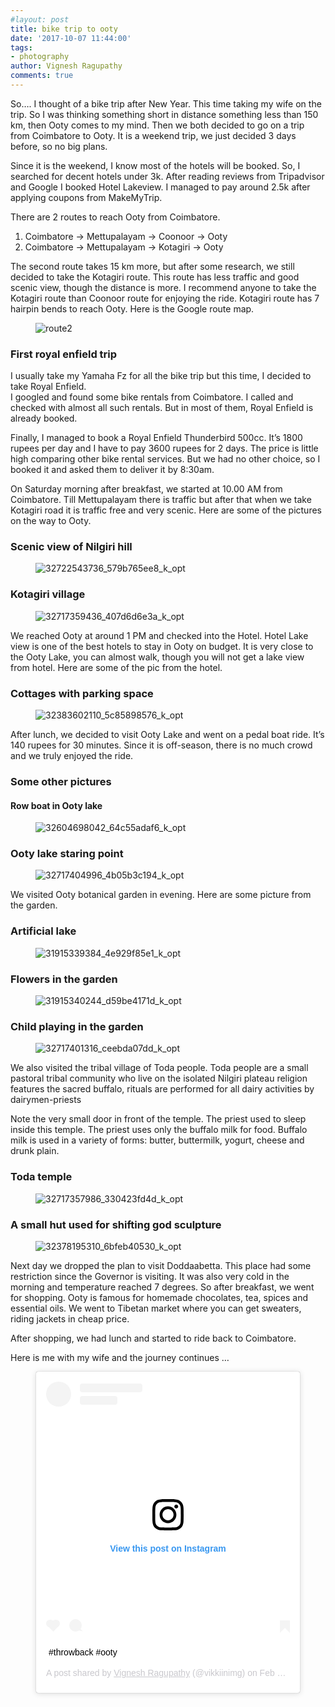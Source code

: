 ```yaml
---
#layout: post
title: bike trip to ooty
date: '2017-10-07 11:44:00'
tags:
- photography
author: Vignesh Ragupathy
comments: true
---
```


So…. I thought of a bike trip after New Year. This time taking my wife on the trip. So I was thinking something short in distance something less than 150 km, then Ooty comes to my mind. Then we both decided to go on a trip from Coimbatore to Ooty. It is a weekend trip, we just decided 3 days before, so no big plans.

Since it is the weekend, I know most of the hotels will be booked. So, I searched for decent hotels under 3k. After reading reviews from Tripadvisor and Google I booked Hotel Lakeview. I managed to pay around 2.5k after applying coupons from MakeMyTrip.

There are 2 routes to reach Ooty from Coimbatore.

1. Coimbatore -\> Mettupalayam -\> Coonoor -\> Ooty
2. Coimbatore -\> Mettupalayam -\> Kotagiri -\> Ooty

The second route takes 15 km more, but after some research, we still decided to take the Kotagiri route. This route has less traffic and good scenic view, though the distance is more. I recommend anyone to take the Kotagiri route than Coonoor route for enjoying the ride. Kotagiri route has 7 hairpin bends to reach Ooty. Here is the Google route map.

<!--kg-card-begin: image--><figure class="kg-card kg-image-card"><img src="https://farm1.staticflickr.com/644/31949932483_1537f28014_z.jpg" class="kg-image" alt="route2"></figure><!--kg-card-end: image-->
### First royal enfield trip

I usually take my Yamaha Fz for all the bike trip but this time, I decided to take Royal Enfield.  
I googled and found some bike rentals from Coimbatore. I called and checked with almost all such rentals. But in most of them, Royal Enfield is already booked.

Finally, I managed to book a Royal Enfield Thunderbird 500cc. It’s 1800 rupees per day and I have to pay 3600 rupees for 2 days. The price is little high comparing other bike rental services. But we had no other choice, so I booked it and asked them to deliver it by 8:30am.

On Saturday morning after breakfast, we started at 10.00 AM from Coimbatore. Till Mettupalayam there is traffic but after that when we take Kotagiri road it is traffic free and very scenic. Here are some of the pictures on the way to Ooty.

### Scenic view of Nilgiri hill
<!--kg-card-begin: image--><figure class="kg-card kg-image-card"><img src="../../images/2019/02/32722543736_579b765ee8_k_opt.jpg" class="kg-image" alt="32722543736_579b765ee8_k_opt"></figure><!--kg-card-end: image-->
### Kotagiri village
<!--kg-card-begin: image--><figure class="kg-card kg-image-card"><img src="../../images/2019/02/32717359436_407d6d6e3a_k_opt.jpg" class="kg-image" alt="32717359436_407d6d6e3a_k_opt"></figure><!--kg-card-end: image-->

We reached Ooty at around 1 PM and checked into the Hotel. Hotel Lake view is one of the best hotels to stay in Ooty on budget. It is very close to the Ooty Lake, you can almost walk, though you will not get a lake view from hotel. Here are some of the pic from the hotel.

### Cottages with parking space
<!--kg-card-begin: image--><figure class="kg-card kg-image-card"><img src="../../images/2019/02/32383602110_5c85898576_k_opt.jpg" class="kg-image" alt="32383602110_5c85898576_k_opt"></figure><!--kg-card-end: image-->

After lunch, we decided to visit Ooty Lake and went on a pedal boat ride. It’s 140 rupees for 30 minutes. Since it is off-season, there is no much crowd and we truly enjoyed the ride.

### Some other pictures

#### Row boat in Ooty lake
<!--kg-card-begin: image--><figure class="kg-card kg-image-card"><img src="../../images/2019/02/32604698042_64c55adaf6_k_opt.jpg" class="kg-image" alt="32604698042_64c55adaf6_k_opt"></figure><!--kg-card-end: image-->
### Ooty lake staring point
<!--kg-card-begin: image--><figure class="kg-card kg-image-card"><img src="../../images/2019/02/32717404996_4b05b3c194_k_opt.jpg" class="kg-image" alt="32717404996_4b05b3c194_k_opt"></figure><!--kg-card-end: image-->

We visited Ooty botanical garden in evening. Here are some picture from the garden.

### Artificial lake
<!--kg-card-begin: image--><figure class="kg-card kg-image-card"><img src="../../images/2019/02/31915339384_4e929f85e1_k_opt.jpg" class="kg-image" alt="31915339384_4e929f85e1_k_opt"></figure><!--kg-card-end: image-->
### Flowers in the garden
<!--kg-card-begin: image--><figure class="kg-card kg-image-card"><img src="../../images/2019/02/31915340244_d59be4171d_k_opt.jpg" class="kg-image" alt="31915340244_d59be4171d_k_opt"></figure><!--kg-card-end: image-->
### Child playing in the garden
<!--kg-card-begin: image--><figure class="kg-card kg-image-card"><img src="../../images/2019/02/32717401316_ceebda07dd_k_opt.jpg" class="kg-image" alt="32717401316_ceebda07dd_k_opt"></figure><!--kg-card-end: image-->

We also visited the tribal village of Toda people. Toda people are a small pastoral tribal community who live on the isolated Nilgiri plateau religion features the sacred buffalo, rituals are performed for all dairy activities by dairymen-priests

Note the very small door in front of the temple. The priest used to sleep inside this temple. The priest uses only the buffalo milk for food. Buffalo milk is used in a variety of forms: butter, buttermilk, yogurt, cheese and drunk plain.

### Toda temple
<!--kg-card-begin: image--><figure class="kg-card kg-image-card"><img src="../../images/2019/02/32717357986_330423fd4d_k_opt.jpg" class="kg-image" alt="32717357986_330423fd4d_k_opt"></figure><!--kg-card-end: image-->
### A small hut used for shifting god sculpture
<!--kg-card-begin: image--><figure class="kg-card kg-image-card"><img src="../../images/2019/02/32378195310_6bfeb40530_k_opt.jpg" class="kg-image" alt="32378195310_6bfeb40530_k_opt"></figure><!--kg-card-end: image-->

Next day we dropped the plan to visit Doddaabetta. This place had some restriction since the Governor is visiting. It was also very cold in the morning and temperature reached 7 degrees. So after breakfast, we went for shopping. Ooty is famous for homemade chocolates, tea, spices and essential oils. We went to Tibetan market where you can get sweaters, riding jackets in cheap price.

After shopping, we had lunch and started to ride back to Coimbatore.

Here is me with my wife and the journey continues …

<!--kg-card-begin: embed--><figure class="kg-card kg-embed-card"><blockquote class="instagram-media" data-instgrm-captioned data-instgrm-permalink="https://www.instagram.com/p/BuQspq8BDoL/?utm_source=ig_embed&amp;utm_campaign=loading" data-instgrm-version="12" style=" background:#FFF; border:0; border-radius:3px; box-shadow:0 0 1px 0 rgba(0,0,0,0.5),0 1px 10px 0 rgba(0,0,0,0.15); margin: 1px; max-width:658px; min-width:326px; padding:0; width:99.375%; width:-webkit-calc(100% - 2px); width:calc(100% - 2px);"><div style="padding:16px;"> <a href="https://www.instagram.com/p/BuQspq8BDoL/?utm_source=ig_embed&amp;utm_campaign=loading" style=" background:#FFFFFF; line-height:0; padding:0 0; text-align:center; text-decoration:none; width:100%;" target="_blank"> <div style=" display: flex; flex-direction: row; align-items: center;"> <div style="background-color: #F4F4F4; border-radius: 50%; flex-grow: 0; height: 40px; margin-right: 14px; width: 40px;"></div> <div style="display: flex; flex-direction: column; flex-grow: 1; justify-content: center;"> <div style=" background-color: #F4F4F4; border-radius: 4px; flex-grow: 0; height: 14px; margin-bottom: 6px; width: 100px;"></div> <div style=" background-color: #F4F4F4; border-radius: 4px; flex-grow: 0; height: 14px; width: 60px;"></div>
</div>
</div>
<div style="padding: 19% 0;"></div> <div style="display:block; height:50px; margin:0 auto 12px; width:50px;"><svg width="50px" height="50px" viewbox="0 0 60 60" version="1.1" xmlns="https://www.w3.org/2000/svg" xmlns:xlink="https://www.w3.org/1999/xlink"><g stroke="none" stroke-width="1" fill="none" fill-rule="evenodd"><g transform="translate(-511.000000, -20.000000)" fill="#000000"><g><path d="M556.869,30.41 C554.814,30.41 553.148,32.076 553.148,34.131 C553.148,36.186 554.814,37.852 556.869,37.852 C558.924,37.852 560.59,36.186 560.59,34.131 C560.59,32.076 558.924,30.41 556.869,30.41 M541,60.657 C535.114,60.657 530.342,55.887 530.342,50 C530.342,44.114 535.114,39.342 541,39.342 C546.887,39.342 551.658,44.114 551.658,50 C551.658,55.887 546.887,60.657 541,60.657 M541,33.886 C532.1,33.886 524.886,41.1 524.886,50 C524.886,58.899 532.1,66.113 541,66.113 C549.9,66.113 557.115,58.899 557.115,50 C557.115,41.1 549.9,33.886 541,33.886 M565.378,62.101 C565.244,65.022 564.756,66.606 564.346,67.663 C563.803,69.06 563.154,70.057 562.106,71.106 C561.058,72.155 560.06,72.803 558.662,73.347 C557.607,73.757 556.021,74.244 553.102,74.378 C549.944,74.521 548.997,74.552 541,74.552 C533.003,74.552 532.056,74.521 528.898,74.378 C525.979,74.244 524.393,73.757 523.338,73.347 C521.94,72.803 520.942,72.155 519.894,71.106 C518.846,70.057 518.197,69.06 517.654,67.663 C517.244,66.606 516.755,65.022 516.623,62.101 C516.479,58.943 516.448,57.996 516.448,50 C516.448,42.003 516.479,41.056 516.623,37.899 C516.755,34.978 517.244,33.391 517.654,32.338 C518.197,30.938 518.846,29.942 519.894,28.894 C520.942,27.846 521.94,27.196 523.338,26.654 C524.393,26.244 525.979,25.756 528.898,25.623 C532.057,25.479 533.004,25.448 541,25.448 C548.997,25.448 549.943,25.479 553.102,25.623 C556.021,25.756 557.607,26.244 558.662,26.654 C560.06,27.196 561.058,27.846 562.106,28.894 C563.154,29.942 563.803,30.938 564.346,32.338 C564.756,33.391 565.244,34.978 565.378,37.899 C565.522,41.056 565.552,42.003 565.552,50 C565.552,57.996 565.522,58.943 565.378,62.101 M570.82,37.631 C570.674,34.438 570.167,32.258 569.425,30.349 C568.659,28.377 567.633,26.702 565.965,25.035 C564.297,23.368 562.623,22.342 560.652,21.575 C558.743,20.834 556.562,20.326 553.369,20.18 C550.169,20.033 549.148,20 541,20 C532.853,20 531.831,20.033 528.631,20.18 C525.438,20.326 523.257,20.834 521.349,21.575 C519.376,22.342 517.703,23.368 516.035,25.035 C514.368,26.702 513.342,28.377 512.574,30.349 C511.834,32.258 511.326,34.438 511.181,37.631 C511.035,40.831 511,41.851 511,50 C511,58.147 511.035,59.17 511.181,62.369 C511.326,65.562 511.834,67.743 512.574,69.651 C513.342,71.625 514.368,73.296 516.035,74.965 C517.703,76.634 519.376,77.658 521.349,78.425 C523.257,79.167 525.438,79.673 528.631,79.82 C531.831,79.965 532.853,80.001 541,80.001 C549.148,80.001 550.169,79.965 553.369,79.82 C556.562,79.673 558.743,79.167 560.652,78.425 C562.623,77.658 564.297,76.634 565.965,74.965 C567.633,73.296 568.659,71.625 569.425,69.651 C570.167,67.743 570.674,65.562 570.82,62.369 C570.966,59.17 571,58.147 571,50 C571,41.851 570.966,40.831 570.82,37.631"></path></g></g></g></svg></div>
<div style="padding-top: 8px;"> <div style=" color:#3897f0; font-family:Arial,sans-serif; font-size:14px; font-style:normal; font-weight:550; line-height:18px;"> View this post on Instagram</div>
</div>
<div style="padding: 12.5% 0;"></div> <div style="display: flex; flex-direction: row; margin-bottom: 14px; align-items: center;">
<div> <div style="background-color: #F4F4F4; border-radius: 50%; height: 12.5px; width: 12.5px; transform: translateX(0px) translateY(7px);"></div> <div style="background-color: #F4F4F4; height: 12.5px; transform: rotate(-45deg) translateX(3px) translateY(1px); width: 12.5px; flex-grow: 0; margin-right: 14px; margin-left: 2px;"></div> <div style="background-color: #F4F4F4; border-radius: 50%; height: 12.5px; width: 12.5px; transform: translateX(9px) translateY(-18px);"></div>
</div>
<div style="margin-left: 8px;"> <div style=" background-color: #F4F4F4; border-radius: 50%; flex-grow: 0; height: 20px; width: 20px;"></div> <div style=" width: 0; height: 0; border-top: 2px solid transparent; border-left: 6px solid #f4f4f4; border-bottom: 2px solid transparent; transform: translateX(16px) translateY(-4px) rotate(30deg)"></div>
</div>
<div style="margin-left: auto;"> <div style=" width: 0px; border-top: 8px solid #F4F4F4; border-right: 8px solid transparent; transform: translateY(16px);"></div> <div style=" background-color: #F4F4F4; flex-grow: 0; height: 12px; width: 16px; transform: translateY(-4px);"></div> <div style=" width: 0; height: 0; border-top: 8px solid #F4F4F4; border-left: 8px solid transparent; transform: translateY(-4px) translateX(8px);"></div>
</div>
</div></a> <p style=" margin:8px 0 0 0; padding:0 4px;"> <a href="https://www.instagram.com/p/BuQspq8BDoL/?utm_source=ig_embed&amp;utm_campaign=loading" style=" color:#000; font-family:Arial,sans-serif; font-size:14px; font-style:normal; font-weight:normal; line-height:17px; text-decoration:none; word-wrap:break-word;" target="_blank">#throwback #ooty</a></p> <p style=" color:#c9c8cd; font-family:Arial,sans-serif; font-size:14px; line-height:17px; margin-bottom:0; margin-top:8px; overflow:hidden; padding:8px 0 7px; text-align:center; text-overflow:ellipsis; white-space:nowrap;">A post shared by <a href="https://www.instagram.com/vikkiinimg/?utm_source=ig_embed&amp;utm_campaign=loading" style=" color:#c9c8cd; font-family:Arial,sans-serif; font-size:14px; font-style:normal; font-weight:normal; line-height:17px;" target="_blank"> Vignesh Ragupathy</a> (@vikkiinimg) on <time style=" font-family:Arial,sans-serif; font-size:14px; line-height:17px;" datetime="2019-02-24T10:18:23+00:00">Feb 24, 2019 at 2:18am PST</time></p>
</div></blockquote>
<script async src="//www.instagram.com/embed.js"></script></figure><!--kg-card-end: embed-->